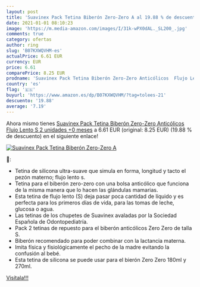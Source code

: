 ```yaml
---
layout: post
title: 'Suavinex Pack Tetina Biberón Zero-Zero A al 19.88 % de descuento'
date: 2021-01-01 08:10:23
image: 'https://m.media-amazon.com/images/I/31k-wPX0dAL._SL200_.jpg'
comments: true
category: ofertas
author: ring
slug: 'B07KXWQVHM-es'
actualPrice: 6.61 EUR
currency: EUR
price: 6.61
comparePrice: 8.25 EUR
prodname: 'Suavinex Pack Tetina Biberón Zero-Zero Anticólicos  Flujo Lento  S   2 unidades  +0 meses'
country: 'es'
flag: '🇪🇸'
buyurl: 'https://www.amazon.es/dp/B07KXWQVHM/?tag=tolees-21'
descuento: '19.88'
average: '7.19'
---
```


Ahora mismo tienes [Suavinex Pack Tetina Biberón Zero-Zero Anticólicos  Flujo Lento  S   2 unidades  +0 meses](https://www.amazon.es/dp/B07KXWQVHM/?tag=tolees-21) a 6.61 EUR (original: 8.25 EUR) (19.88 %  de descuento) en el siguiente enlace!

[![Suavinex Pack Tetina Biberón Zero-Zero A](https://m.media-amazon.com/images/I/31k-wPX0dAL._SL200_.jpg)](https://www.amazon.es/dp/B07KXWQVHM/?tag=tolees-21)

🔎:

- Tetina de silicona ultra-suave que simula en forma, longitud y tacto el pezón materno; flujo lento s.
- Tetina para el biberón zero-zero con una bolsa anticólico que funciona de la misma manera que lo hacen las glándulas mamarias.
- Esta tetina de flujo lento (S) deja pasar poca cantidad de líquido y es perfecta para los primeros días de vida, para las tomas de leche, glucosa o agua.
- Las tetinas de los chupetes de Suavinex avaladas por la Sociedad Española de Odontopediatría.
- Pack 2 tetinas de repuesto para el biberón anticólicos Zero Zero de talla S.
- Biberón recomendado para poder combinar con la lactancia materna.
- Imita física y fisiológicamente el pecho de la madre evitando la confusión al bebé.
- Esta tetina de silicona se puede usar para el bierón Zero Zero 180ml y 270ml.

[Visítala!!!](https://www.amazon.es/dp/B07KXWQVHM/?tag=tolees-21)
